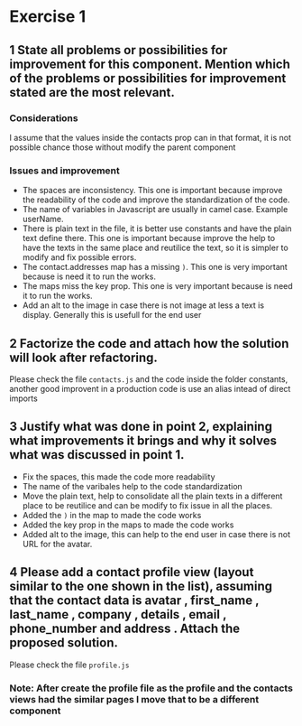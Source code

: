 # Exercise 1

## 1 State all problems or possibilities for improvement for this component. Mention which of the problems or possibilities for improvement stated are the most relevant.

### Considerations

I assume that the values inside the contacts prop can in that format, it is not possible chance those without modify the parent component

### Issues and improvement
- The spaces are inconsistency. This one is important because improve the readability of the code and improve the standardization of the code.
- The name of variables in Javascript are usually in camel case. Example userName.
- There is plain text in the file, it is better use constants and have the plain text define there. This one is important because improve the help to have the texts in the same place and reutilice the text, so it is simpler to modify and fix possible errors.
- The contact.addresses map has a missing `)`. This one is very important because is need it to run the works.
- The maps miss the key prop. This one is very important because is need it to run the works.
- Add an alt to the image in case there is not image at less a text is display. Generally this is usefull for the end user


## 2 Factorize the code and attach how the solution will look after refactoring.

Please check the file `contacts.js` and the code inside the folder constants, another good improvent in a production code is use an alias intead of direct imports

## 3 Justify what was done in point 2, explaining what improvements it brings and why it solves what was discussed in point 1.

- Fix the spaces, this made the code more readability
- The name of the varibales help to the code standardization
- Move the plain text, help to consolidate all the plain texts in a different place to be reutilice and can be modify to fix issue in all the places.
- Added the `)` in the map to made the code works
- Added the key prop in the maps to made the code works
- Added alt to the image, this can help to the end user in case there is not URL for the avatar.

## 4 Please add a contact profile view (layout similar to the one shown in the list), assuming that the contact data is avatar , first_name , last_name , company , details , email , phone_number and address . Attach the proposed solution.

Please check the file `profile.js`

### Note: After create the profile file as the profile and the contacts views had the similar pages I move that to be a different component